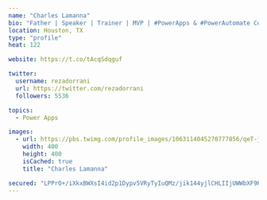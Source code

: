```yaml
---
name: "Charles Lamanna"
bio: "Father | Speaker | Trainer | MVP | #PowerApps & #PowerAutomate Community Super User | YouTuber Right-pointing triangle http://youtube.com/c/rezadorrani | Learn - Share - Clockwise rightwards and leftwards open circle arrows"
location: Houston, TX
type: "profile"
heat: 122

website: https://t.co/tAcqSdqguf

twitter:
  username: rezadorrani
  url: https://twitter.com/rezadorrani
  followers: 5536

topics:
  - Power Apps

images:
  - url: https://pbs.twimg.com/profile_images/1063114045270777856/qeT-jpWr_400x400.jpg
    width: 400
    height: 400
    isCached: true
    title: "Charles Lamanna"

secured: "LPPrO+/iXkxBWXsI4id2p1Dypv5VRyTyIuQMz/jik144yjlCHLIIjUWWbXF9K6NHH9Q8tBckXhOn3bEIZJGIjCow3Iwt4f7iS3qRVxTfZUDqbQdJ+Z/6v8HWChiy8D1aTlds0P1lPt/Wcr0k1vnHH5ikeF6Mv556sF21WrQSVWuvrX06s0DIUE2WHG5nXcaJW7zseWxIvd1uRp5R+j3jbGQnlzuV3qik8HbOSFnOB8KdNSKShkinoTMryydiSHqWWRynZSqhEc1LoR8FezDqXbEcLIG8A9DgEtONUMdc5ELLb5cxRYghYaxDT2RLjDEd+QrTtMtJAf5miRjwAOHhxVV2G7YvAT33zWbCRO/LABpfPXWbon0pTy0MJHoBOZBXIB+6NclCWl2BaZgELwGKodg1riWsfwwcW3ikaYsHHtc=;39wt69pGu2aqjlibi0BvLg=="
---
```


